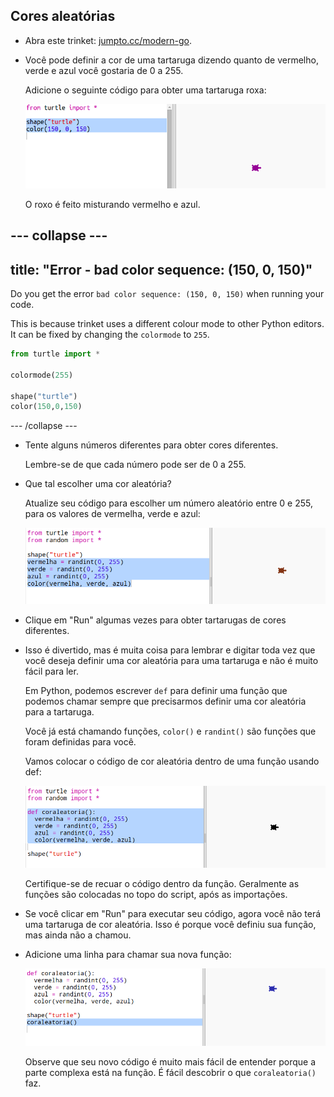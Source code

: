 ## Cores aleatórias

+ Abra este trinket: <a href="http://jumpto.cc/modern-go" target="_blank">jumpto.cc/modern-go</a>.

+ Você pode definir a cor de uma tartaruga dizendo quanto de vermelho, verde e azul você gostaria de 0 a 255.
    
    Adicione o seguinte código para obter uma tartaruga roxa:
    
    ![screenshot](images/modern-purple.png)
    
    O roxo é feito misturando vermelho e azul.

## \--- collapse \---

## title: "Error - bad color sequence: (150, 0, 150)"

Do you get the error `bad color sequence: (150, 0, 150)` when running your code.

This is because trinket uses a different colour mode to other Python editors. It can be fixed by changing the `colormode` to `255`.

```python
from turtle import *

colormode(255)

shape("turtle")
color(150,0,150)
```

\--- /collapse \---

+ Tente alguns números diferentes para obter cores diferentes.
    
    Lembre-se de que cada número pode ser de 0 a 255.

+ Que tal escolher uma cor aleatória?
    
    Atualize seu código para escolher um número aleatório entre 0 e 255, para os valores de vermelha, verde e azul:
    
    ![screenshot](images/modern-random-colour.png)

+ Clique em "Run" algumas vezes para obter tartarugas de cores diferentes.

+ Isso é divertido, mas é muita coisa para lembrar e digitar toda vez que você deseja definir uma cor aleatória para uma tartaruga e não é muito fácil para ler.
    
    Em Python, podemos escrever `def` para definir uma função que podemos chamar sempre que precisarmos definir uma cor aleatória para a tartaruga.
    
    Você já está chamando funções, `color()` e `randint()` são funções que foram definidas para você.
    
    Vamos colocar o código de cor aleatória dentro de uma função usando def:
    
    ![screenshot](images/modern-colour-function.png)
    
    Certifique-se de recuar o código dentro da função. Geralmente as funções são colocadas no topo do script, após as importações.

+ Se você clicar em "Run" para executar seu código, agora você não terá uma tartaruga de cor aleatória. Isso é porque você definiu sua função, mas ainda não a chamou.

+ Adicione uma linha para chamar sua nova função:
    
    ![screenshot](images/modern-call-colour.png)
    
    Observe que seu novo código é muito mais fácil de entender porque a parte complexa está na função. É fácil descobrir o que `coraleatoria()` faz.